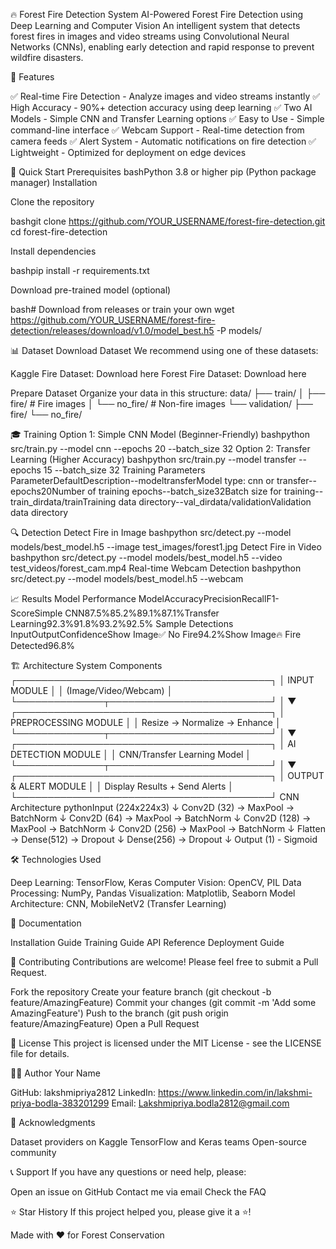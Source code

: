 🔥 Forest Fire Detection System
AI-Powered Forest Fire Detection using Deep Learning and Computer Vision
An intelligent system that detects forest fires in images and video streams using Convolutional Neural Networks (CNNs), enabling early detection and rapid response to prevent wildfire disasters.

🎯 Features

✅ Real-time Fire Detection - Analyze images and video streams instantly
✅ High Accuracy - 90%+ detection accuracy using deep learning
✅ Two AI Models - Simple CNN and Transfer Learning options
✅ Easy to Use - Simple command-line interface
✅ Webcam Support - Real-time detection from camera feeds
✅ Alert System - Automatic notifications on fire detection
✅ Lightweight - Optimized for deployment on edge devices


🚀 Quick Start
Prerequisites
bashPython 3.8 or higher
pip (Python package manager)
Installation

Clone the repository

bashgit clone https://github.com/YOUR_USERNAME/forest-fire-detection.git
cd forest-fire-detection

Install dependencies

bashpip install -r requirements.txt

Download pre-trained model (optional)

bash# Download from releases or train your own
wget https://github.com/YOUR_USERNAME/forest-fire-detection/releases/download/v1.0/model_best.h5 -P models/

📊 Dataset
Download Dataset
We recommend using one of these datasets:

Kaggle Fire Dataset: Download here
Forest Fire Dataset: Download here

Prepare Dataset
Organize your data in this structure:
data/
├── train/
│   ├── fire/           # Fire images
│   └── no_fire/        # Non-fire images
└── validation/
    ├── fire/
    └── no_fire/

🎓 Training
Option 1: Simple CNN Model (Beginner-Friendly)
bashpython src/train.py --model cnn --epochs 20 --batch_size 32
Option 2: Transfer Learning (Higher Accuracy)
bashpython src/train.py --model transfer --epochs 15 --batch_size 32
Training Parameters
ParameterDefaultDescription--modeltransferModel type: cnn or transfer--epochs20Number of training epochs--batch_size32Batch size for training--train_dirdata/trainTraining data directory--val_dirdata/validationValidation data directory

🔍 Detection
Detect Fire in Image
bashpython src/detect.py --model models/best_model.h5 --image test_images/forest1.jpg
Detect Fire in Video
bashpython src/detect.py --model models/best_model.h5 --video test_videos/forest_cam.mp4
Real-time Webcam Detection
bashpython src/detect.py --model models/best_model.h5 --webcam

📈 Results
Model Performance
ModelAccuracyPrecisionRecallF1-ScoreSimple CNN87.5%85.2%89.1%87.1%Transfer Learning92.3%91.8%93.2%92.5%
Sample Detections
InputOutputConfidenceShow Image✅ No Fire94.2%Show Image🔥 Fire Detected96.8%

🏗️ Architecture
System Components
┌─────────────────────────────────────────┐
│          INPUT MODULE                    │
│  (Image/Video/Webcam)                   │
└──────────────┬──────────────────────────┘
               │
               ▼
┌─────────────────────────────────────────┐
│     PREPROCESSING MODULE                 │
│  Resize → Normalize → Enhance           │
└──────────────┬──────────────────────────┘
               │
               ▼
┌─────────────────────────────────────────┐
│     AI DETECTION MODULE                  │
│  CNN/Transfer Learning Model            │
└──────────────┬──────────────────────────┘
               │
               ▼
┌─────────────────────────────────────────┐
│     OUTPUT & ALERT MODULE                │
│  Display Results + Send Alerts          │
└─────────────────────────────────────────┘
CNN Architecture
pythonInput (224x224x3)
    ↓
Conv2D (32) → MaxPool → BatchNorm
    ↓
Conv2D (64) → MaxPool → BatchNorm
    ↓
Conv2D (128) → MaxPool → BatchNorm
    ↓
Conv2D (256) → MaxPool → BatchNorm
    ↓
Flatten → Dense(512) → Dropout
    ↓
Dense(256) → Dropout
    ↓
Output (1) - Sigmoid

🛠️ Technologies Used

Deep Learning: TensorFlow, Keras
Computer Vision: OpenCV, PIL
Data Processing: NumPy, Pandas
Visualization: Matplotlib, Seaborn
Model Architecture: CNN, MobileNetV2 (Transfer Learning)


📖 Documentation

Installation Guide
Training Guide
API Reference
Deployment Guide


🤝 Contributing
Contributions are welcome! Please feel free to submit a Pull Request.

Fork the repository
Create your feature branch (git checkout -b feature/AmazingFeature)
Commit your changes (git commit -m 'Add some AmazingFeature')
Push to the branch (git push origin feature/AmazingFeature)
Open a Pull Request


📝 License
This project is licensed under the MIT License - see the LICENSE file for details.

👨‍💻 Author
Your Name

GitHub: lakshmipriya2812
LinkedIn: https://www.linkedin.com/in/lakshmi-priya-bodla-383201299
Email: Lakshmipriya.bodla2812@gmail.com


🙏 Acknowledgments

Dataset providers on Kaggle
TensorFlow and Keras teams
Open-source community


📞 Support
If you have any questions or need help, please:

Open an issue on GitHub
Contact me via email
Check the FAQ


⭐ Star History
If this project helped you, please give it a ⭐!

Made with ❤️ for Forest Conservation